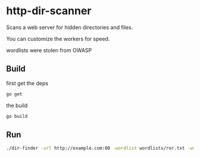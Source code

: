 # http-dir-scanner

Scans a web server for hidden directories and files.

You can customize the workers for speed.

wordlists were stolen from OWASP 


## Build 

first get the deps

```bash
go get
```


the build 

```bash
go build
```

## Run


```bash
./dir-finder -url http://example.com:80 -wordlist wordlists/ror.txt -workers 8
```


